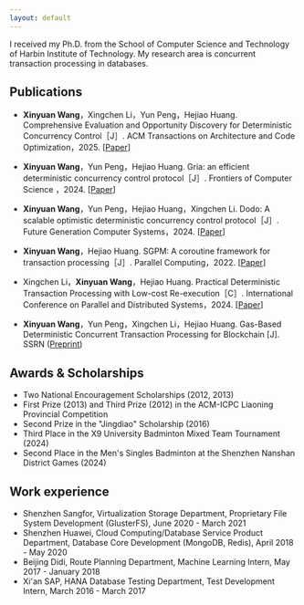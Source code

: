 ```yaml
---
layout: default
---
```




I received my Ph.D. from the School of Computer Science and Technology of Harbin Institute of Technology. My research area is concurrent transaction processing in databases.

## Publications

- **Xinyuan Wang**，Xingchen Li，Yun Peng，Hejiao Huang. Comprehensive Evaluation and Opportunity Discovery for Deterministic Concurrency Control［J］. ACM Transactions on Architecture and Code Optimization，2025. [[Paper](https://dl.acm.org/doi/10.1145/3715126)]

- **Xinyuan Wang**，Yun Peng，Hejiao Huang. Gria: an efficient deterministic concurrency control protocol［J］. Frontiers of Computer Science ，2024. [[Paper](https://link.springer.com/article/10.1007/s11704-023-2605-z)]

- **Xinyuan Wang**，Yun Peng，Hejiao Huang，Xingchen Li. Dodo: A scalable optimistic deterministic concurrency control protocol［J］. Future Generation Computer Systems，2024. [[Paper](https://www.sciencedirect.com/science/article/abs/pii/S0167739X24002139)]
- **Xinyuan Wang**，Hejiao Huang. SGPM: A coroutine framework for transaction processing［J］. Parallel Computing，2022. [[Paper](https://www.sciencedirect.com/science/article/abs/pii/S0167819122000709?via%3Dihub)]
- Xingchen Li，**Xinyuan Wang**，Hejiao Huang. Practical Deterministic Transaction Processing with Low-cost Re-execution［C］. International Conference on Parallel and Distributed Systems，2024. [[Paper](https://ieeexplore.ieee.org/document/10763817/)]
- **Xinyuan Wang**，Yun Peng，Xingchen Li，Hejiao Huang. Gas-Based Deterministic Concurrent Transaction Processing for Blockchain [J]. SSRN ([Preprint](https://papers.ssrn.com/sol3/papers.cfm?abstract_id=4965187)) 

## Awards & Scholarships

* Two National Encouragement Scholarships (2012, 2013)
* First Prize (2013) and Third Prize (2012) in the ACM-ICPC Liaoning Provincial Competition
* Second Prize in the "Jingdiao" Scholarship (2016)
* Third Place in the X9 University Badminton Mixed Team Tournament (2024)
* Second Place in the Men's Singles Badminton at the Shenzhen Nanshan District Games (2024)

## Work experience

- Shenzhen Sangfor, Virtualization Storage Department, Proprietary File System Development (GlusterFS), June 2020 - March 2021
- Shenzhen Huawei, Cloud Computing/Database Service Product Department, Database Core Development (MongoDB, Redis), April 2018 - May 2020
- Beijing Didi, Route Planning Department, Machine Learning Intern, May 2017 - January 2018
- Xi'an SAP, HANA Database Testing Department, Test Development Intern, March 2016 - March 2017
